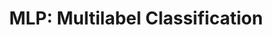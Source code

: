 ---
layout: page

parent_id: 2.3-nn
id: 4-mlp-multilabel-clas
title: "MLP: Multilabel Classification"

notebook: "Multilabel Classification.ipynb"
---